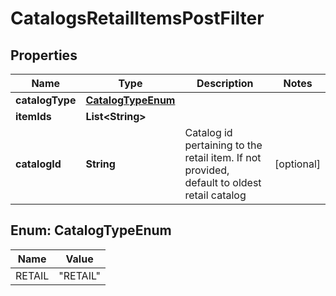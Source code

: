 

# CatalogsRetailItemsPostFilter


## Properties

| Name | Type | Description | Notes |
|------------ | ------------- | ------------- | -------------|
|**catalogType** | [**CatalogTypeEnum**](#CatalogTypeEnum) |  |  |
|**itemIds** | **List&lt;String&gt;** |  |  |
|**catalogId** | **String** | Catalog id pertaining to the retail item. If not provided, default to oldest retail catalog |  [optional] |



## Enum: CatalogTypeEnum

| Name | Value |
|---- | -----|
| RETAIL | &quot;RETAIL&quot; |



